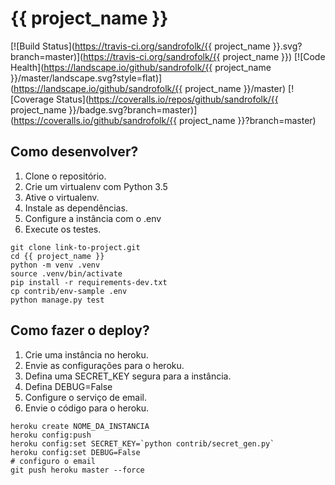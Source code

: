 # {{ project_name }}

[![Build Status](https://travis-ci.org/sandrofolk/{{ project_name }}.svg?branch=master)](https://travis-ci.org/sandrofolk/{{ project_name }})
[![Code Health](https://landscape.io/github/sandrofolk/{{ project_name }}/master/landscape.svg?style=flat)](https://landscape.io/github/sandrofolk/{{ project_name }}/master)
[![Coverage Status](https://coveralls.io/repos/github/sandrofolk/{{ project_name }}/badge.svg?branch=master)](https://coveralls.io/github/sandrofolk/{{ project_name }}?branch=master)

## Como desenvolver?

1. Clone o repositório.
2. Crie um virtualenv com Python 3.5
3. Ative o virtualenv.
4. Instale as dependências.
5. Configure a instância com o .env
6. Execute os testes.

```console
git clone link-to-project.git
cd {{ project_name }}
python -m venv .venv
source .venv/bin/activate
pip install -r requirements-dev.txt
cp contrib/env-sample .env
python manage.py test
```


## Como fazer o deploy?

1. Crie uma instância no heroku.
2. Envie as configurações para o heroku.
3. Defina uma SECRET_KEY segura para a instância.
4. Defina DEBUG=False
5. Configure o serviço de email.
6. Envie o código para o heroku.

```console
heroku create NOME_DA_INSTANCIA
heroku config:push
heroku config:set SECRET_KEY=`python contrib/secret_gen.py`
heroku config:set DEBUG=False
# configuro o email
git push heroku master --force
```